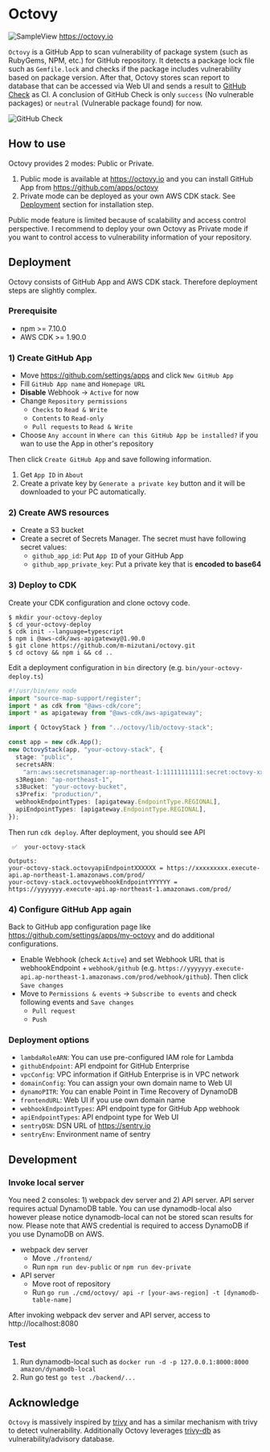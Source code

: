 # Octovy

![SampleView](https://user-images.githubusercontent.com/605953/120887167-48f7eb80-c62c-11eb-877d-79f081367c81.png)
https://octovy.io

`Octovy` is a GitHub App to scan vulnerability of package system (such as RubyGems, NPM, etc.) for GitHub repository. It detects a package lock file such as `Gemfile.lock` and checks if the package includes vulnerability based on package version. After that, Octovy stores scan report to database that can be accessed via Web UI and sends a result to [GitHub Check](https://docs.github.com/en/rest/reference/checks) as CI. A conclusion of GitHub Check is only `success` (No vulnerable packages) or `neutral` (Vulnerable package found) for now.

![GitHub Check](https://user-images.githubusercontent.com/605953/120887551-82c9f180-c62e-11eb-8049-1f5e448b4dc5.png)

## How to use

Octovy provides 2 modes: Public or Private.

1. Public mode is available at https://octovy.io and you can install GitHub App from https://github.com/apps/octovy
2. Private mode can be deployed as your own AWS CDK stack. See [Deployment](#Deployment) section for installation step.

Public mode feature is limited because of scalability and access control perspective. I recommend to deploy your own Octovy as Private mode if you want to control access to vulnerability information of your repository.

## Deployment

Octovy consists of GitHub App and AWS CDK stack. Therefore deployment steps are slightly complex.

### Prerequisite

- npm >= 7.10.0
- AWS CDK >= 1.90.0

### 1) Create GitHub App

- Move https://github.com/settings/apps and click `New GitHub App`
- Fill `GitHub App name` and `Homepage URL`
- **Disable** Webhook -> `Active` for now
- Change `Repository permissions`
  - `Checks` to `Read & Write`
  - `Contents` to `Read-only`
  - `Pull requests` to `Read & Write`
- Choose `Any account` in `Where can this GitHub App be installed?` if you wan to use the App in other's repository

Then click `Create GitHub App` and save following information.

1. Get `App ID` in `About`
2. Create a private key by `Generate a private key` button and it will be downloaded to your PC automatically.

### 2) Create AWS resources

- Create a S3 bucket
- Create a secret of Secrets Manager. The secret must have following secret values:
  - `github_app_id`: Put `App ID` of your GitHub App
  - `github_app_private_key`: Put a private key that is **encoded to base64**

### 3) Deploy to CDK

Create your CDK configuration and clone octovy code.

```
$ mkdir your-octovy-deploy
$ cd your-octovy-deploy
$ cdk init --language=typescript
$ npm i @aws-cdk/aws-apigateway@1.90.0
$ git clone https://github.com/m-mizutani/octovy.git
$ cd octovy && npm i && cd ..
```

Edit a deployment configuration in `bin` directory (e.g. `bin/your-octovy-deploy.ts`)

```ts
#!/usr/bin/env node
import "source-map-support/register";
import * as cdk from "@aws-cdk/core";
import * as apigateway from "@aws-cdk/aws-apigateway";

import { OctovyStack } from "../octovy/lib/octovy-stack";

const app = new cdk.App();
new OctovyStack(app, "your-octovy-stack", {
  stage: "public",
  secretsARN:
    "arn:aws:secretsmanager:ap-northeast-1:11111111111:secret:octovy-xxxxxx",
  s3Region: "ap-northeast-1",
  s3Bucket: "your-octovy-bucket",
  s3Prefix: "production/",
  webhookEndpointTypes: [apigateway.EndpointType.REGIONAL],
  apiEndpointTypes: [apigateway.EndpointType.REGIONAL],
});
```

Then run `cdk deploy`. After deployment, you should see API

```
 ✅  your-octovy-stack

Outputs:
your-octovy-stack.octovyapiEndpointXXXXXX = https://xxxxxxxxx.execute-api.ap-northeast-1.amazonaws.com/prod/
your-octovy-stack.octovywebhookEndpointYYYYYY = https://yyyyyyy.execute-api.ap-northeast-1.amazonaws.com/prod/
```

### 4) Configure GitHub App again

Back to GitHub app configuration page like https://github.com/settings/apps/my-octovy and do additional configurations.

- Enable Webhook (check `Active`) and set Webhook URL that is webhookEndpoint + `webhook/github` (e.g. `https://yyyyyyy.execute-api.ap-northeast-1.amazonaws.com/prod/webhook/github`). Then click `Save changes`
- Move to `Permissions & events` -> `Subscribe to events` and check following events and `Save changes`
  - `Pull request`
  - `Push`

### Deployment options

- `lambdaRoleARN`: You can use pre-configured IAM role for Lambda
- `githubEndpoint`: API endpoint for GitHub Enterprise
- `vpcConfig`: VPC information if GitHub Enterprise is in VPC network
- `domainConfig`: You can assign your own domain name to Web UI
- `dynamoPITR`: You can enable Point in Time Recovery of DynamoDB
- `frontendURL`: Web UI if you use own domain name
- `webhookEndpointTypes`: API endpoint type for GitHub App webhook
- `apiEndpointTypes`: API endpoint type for Web UI
- `sentryDSN`: DSN URL of https://sentry.io
- `sentryEnv`: Environment name of sentry

## Development

### Invoke local server

You need 2 consoles: 1) webpack dev server and 2) API server. API server requires actual DynamoDB table. You can use dynamodb-local also however please notice dynamodb-local can not be stored scan results for now. Please note that AWS credential is required to access DynamoDB if you use DynamoDB on AWS.

- webpack dev server
  - Move `./frontend/`
  - Run `npm run dev-public` or `npm run dev-private`
- API server
  - Move root of repository
  - Run `go run ./cmd/octovy/ api -r [your-aws-region] -t [dynamodb-table-name]`

After invoking webpack dev server and API server, access to http://localhost:8080

### Test

1. Run dynamodb-local such as `docker run -d -p 127.0.0.1:8000:8000 amazon/dynamodb-local`
2. Run go test `go test ./backend/...`

## Acknowledge

`Octovy` is massively inspired by [trivy](https://github.com/aquasecurity/trivy) and has a similar mechanism with trivy to detect vulnerability. Additionally Octovy leverages [trivy-db](https://github.com/aquasecurity/trivy-db) as vulnerability/advisory database.
